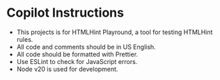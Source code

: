 # Copilot Instructions

- This projects is for HTMLHint Playround, a tool for testing HTMLHint rules.
- All code and comments should be in US English.
- All code should be formatted with Prettier.
- Use ESLint to check for JavaScript errors.
- Node v20 is used for development.
